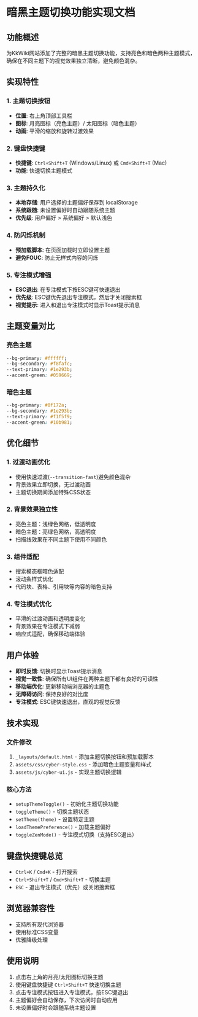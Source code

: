 # 暗黑主题切换功能实现文档

## 功能概述

为KkWiki网站添加了完整的暗黑主题切换功能，支持亮色和暗色两种主题模式，确保在不同主题下的视觉效果独立清晰，避免颜色混杂。

## 实现特性

### 1. 主题切换按钮
- **位置**: 右上角顶部工具栏
- **图标**: 月亮图标（亮色主题）/ 太阳图标（暗色主题）
- **动画**: 平滑的缩放和旋转过渡效果

### 2. 键盘快捷键
- **快捷键**: `Ctrl+Shift+T` (Windows/Linux) 或 `Cmd+Shift+T` (Mac)
- **功能**: 快速切换主题模式

### 3. 主题持久化
- **本地存储**: 用户选择的主题偏好保存到 localStorage
- **系统跟随**: 未设置偏好时自动跟随系统主题
- **优先级**: 用户偏好 > 系统偏好 > 默认浅色

### 4. 防闪烁机制
- **预加载脚本**: 在页面加载时立即设置主题
- **避免FOUC**: 防止无样式内容的闪烁

### 5. 专注模式增强
- **ESC退出**: 在专注模式下按ESC键可快速退出
- **优先级**: ESC键优先退出专注模式，然后才关闭搜索框
- **视觉提示**: 进入和退出专注模式时显示Toast提示消息

## 主题变量对比

### 亮色主题
```css
--bg-primary: #ffffff;
--bg-secondary: #f8fafc;
--text-primary: #1e293b;
--accent-green: #059669;
```

### 暗色主题
```css
--bg-primary: #0f172a;
--bg-secondary: #1e293b;
--text-primary: #f1f5f9;
--accent-green: #10b981;
```

## 优化细节

### 1. 过渡动画优化
- 使用快速过渡(`--transition-fast`)避免颜色混杂
- 背景效果立即切换，无过渡动画
- 主题切换期间添加特殊CSS状态

### 2. 背景效果独立性
- 亮色主题：浅绿色网格，低透明度
- 暗色主题：亮绿色网格，高透明度
- 扫描线效果在不同主题下使用不同颜色

### 3. 组件适配
- 搜索模态框暗色适配
- 滚动条样式优化
- 代码块、表格、引用块等内容的暗色支持

### 4. 专注模式优化
- 平滑的过渡动画和透明度变化
- 背景效果在专注模式下减弱
- 响应式适配，确保移动端体验

## 用户体验
- **即时反馈**: 切换时显示Toast提示消息
- **视觉一致性**: 确保所有UI组件在两种主题下都有良好的可读性
- **移动端优化**: 更新移动端浏览器的主题色
- **无障碍访问**: 保持良好的对比度
- **专注模式**: ESC键快速退出，直观的视觉反馈

## 技术实现

### 文件修改
1. `_layouts/default.html` - 添加主题切换按钮和预加载脚本
2. `assets/css/cyber-style.css` - 添加暗色主题变量和样式
3. `assets/js/cyber-ui.js` - 实现主题切换逻辑

### 核心方法
- `setupThemeToggle()` - 初始化主题切换功能
- `toggleTheme()` - 切换主题状态
- `setTheme(theme)` - 设置特定主题
- `loadThemePreference()` - 加载主题偏好
- `toggleZenMode()` - 专注模式切换（支持ESC退出）

## 键盘快捷键总览
- `Ctrl+K` / `Cmd+K` - 打开搜索
- `Ctrl+Shift+T` / `Cmd+Shift+T` - 切换主题
- `ESC` - 退出专注模式（优先）或关闭搜索框

## 浏览器兼容性
- 支持所有现代浏览器
- 使用标准CSS变量
- 优雅降级处理

## 使用说明
1. 点击右上角的月亮/太阳图标切换主题
2. 使用键盘快捷键 `Ctrl+Shift+T` 快速切换主题
3. 点击专注模式按钮进入专注模式，按ESC键退出
4. 主题偏好会自动保存，下次访问时自动应用
5. 未设置偏好时会跟随系统主题设置
